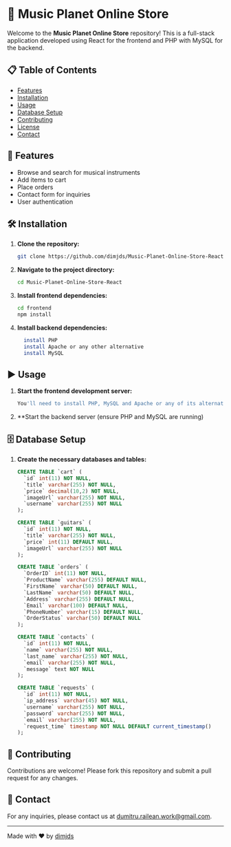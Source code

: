 # 🎸 Music Planet Online Store

Welcome to the **Music Planet Online Store** repository! This is a full-stack application developed using React for the frontend and PHP with MySQL for the backend.

## 📋 Table of Contents
- [Features](#features)
- [Installation](#installation)
- [Usage](#usage)
- [Database Setup](#database-setup)
- [Contributing](#contributing)
- [License](#license)
- [Contact](#contact)

## 🚀 Features
- Browse and search for musical instruments
- Add items to cart
- Place orders
- Contact form for inquiries
- User authentication

## 🛠️ Installation
1. **Clone the repository:**
    ```bash
    git clone https://github.com/dimjds/Music-Planet-Online-Store-React.git
    ```
2. **Navigate to the project directory:**
    ```bash
    cd Music-Planet-Online-Store-React
    ```
3. **Install frontend dependencies:**
    ```bash
    cd frontend
    npm install
    ```
4. **Install backend dependencies:**
    ```bash
      install PHP
      install Apache or any other alternative
      install MySQL
    ```

## ▶️ Usage
1. **Start the frontend development server:**
    ```bash
    You'll need to install PHP, MySQL and Apache or any of its alternatives separately.
    ```
2. **Start the backend server (ensure PHP and MySQL are running)

## 🗄️ Database Setup
1. **Create the necessary databases and tables:**

    ```sql
    CREATE TABLE `cart` (
      `id` int(11) NOT NULL,
      `title` varchar(255) NOT NULL,
      `price` decimal(10,2) NOT NULL,
      `imageUrl` varchar(255) NOT NULL,
      `username` varchar(255) NOT NULL
    );

    CREATE TABLE `guitars` (
      `id` int(11) NOT NULL,
      `title` varchar(255) NOT NULL,
      `price` int(11) DEFAULT NULL,
      `imageUrl` varchar(255) NOT NULL
    );

    CREATE TABLE `orders` (
      `OrderID` int(11) NOT NULL,
      `ProductName` varchar(255) DEFAULT NULL,
      `FirstName` varchar(50) DEFAULT NULL,
      `LastName` varchar(50) DEFAULT NULL,
      `Address` varchar(255) DEFAULT NULL,
      `Email` varchar(100) DEFAULT NULL,
      `PhoneNumber` varchar(15) DEFAULT NULL,
      `OrderStatus` varchar(50) DEFAULT NULL
    );

    CREATE TABLE `contacts` (
      `id` int(11) NOT NULL,
      `name` varchar(255) NOT NULL,
      `last_name` varchar(255) NOT NULL,
      `email` varchar(255) NOT NULL,
      `message` text NOT NULL
    );

    CREATE TABLE `requests` (
      `id` int(11) NOT NULL,
      `ip_address` varchar(45) NOT NULL,
      `username` varchar(255) NOT NULL,
      `password` varchar(255) NOT NULL,
      `email` varchar(255) NOT NULL,
      `request_time` timestamp NOT NULL DEFAULT current_timestamp()
    );
    ```

## 🤝 Contributing
Contributions are welcome! Please fork this repository and submit a pull request for any changes.

## 📧 Contact
For any inquiries, please contact us at [dumitru.railean.work@gmail.com](mailto:dumitru.railean.work@gmail.com).

---

Made with ❤️ by [dimjds](https://github.com/dimjds)
